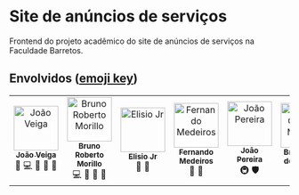# Site de anúncios de serviços
Frontend do projeto acadêmico do site de anúncios de serviços na Faculdade Barretos.

## Envolvidos ([emoji key](https://allcontributors.org/docs/en/emoji-key))

<!-- prettier-ignore -->
<table>
  <tr>
    <td align="center">
      <a href="https://github.com/JVVeiga">
        <img src="https://avatars.githubusercontent.com/u/80075584?v=4" width="80px;" alt="João Veiga" /><br />
        <sub><b>João Veiga</b></sub>
      </a>
      <br/> 📆 💻 📖 🚧 👀
    </td>
    <td align="center">
      <a href="https://github.com/brunormorillo">
        <img src="https://avatars.githubusercontent.com/u/74684687?v=4" width="80px;" alt="Bruno Roberto Morillo" /><br />
        <sub><b>Bruno Roberto Morillo</b></sub>
      </a>
      <br/> 💻 📖 🚧 👀
    </td>
    <td align="center">
      <a href="https://github.com/ElisioJr">
        <img src="https://avatars.githubusercontent.com/u/111031752?v=4" width="80px;" alt="Elisio Jr" /><br />
        <sub><b>Elisio Jr</b></sub>
      </a>
      <br/> 🎨 🔬
    </td>
    <td align="center">
      <a href="https://github.com/FernandoMO23">
        <img src="https://avatars.githubusercontent.com/u/83997693?v=4" width="80px;" alt="Fernando Medeiros" /><br />
        <sub><b>Fernando Medeiros</b></sub>
      </a>
      <br/> 📓 🔬
    </td>
    <td align="center">
      <a href="#">
        <img src="https://avatars.githubusercontent.com/u/35462249?v=4" width="80px;" alt="João Pereira" /><br />
        <sub><b>João Pereira</b></sub>
      </a>
      <br/> 🚇 🛡️
    </td>
    <td align="center">
      <a href="https://github.com/0no">
        <img src="https://avatars.githubusercontent.com/u/8201698?v=4" width="80px;" alt="Bruno Ono de Moraes" /><br />
        <sub><b>Bruno Ono de Moraes</b></sub>
      </a>
      <br/> 🧑‍🏫 🤔
    </td>
</table>
